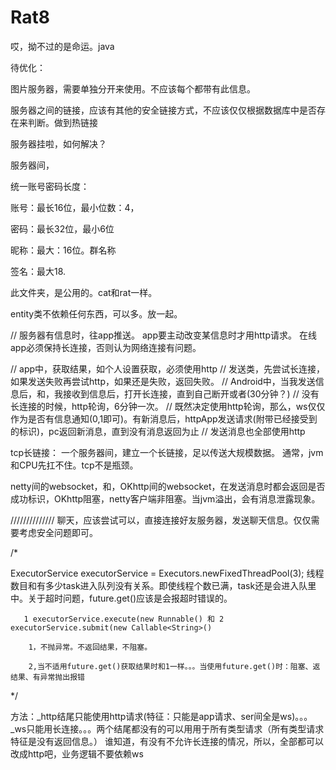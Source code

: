 # Rat8
哎，拗不过的是命运。java





待优化：

图片服务器，需要单独分开来使用。不应该每个都带有此信息。


服务器之间的链接，应该有其他的安全链接方式，不应该仅仅根据数据库中是否存在来判断。做到热链接


服务器挂啦，如何解决？


服务器间，







统一账号密码长度：

账号：最长16位，最小位数：4，

密码：最长32位，最小6位

昵称：最大：16位。群名称

签名：最大18.


此文件夹，是公用的。cat和rat一样。


entity类不依赖任何东西，可以多。放一起。


// 服务器有信息时，往app推送。   app要主动改变某信息时才用http请求。     在线app必须保持长连接，否则认为网络连接有问题。

// app中，获取结果，如个人设置获取，必须使用http
// 发送类，先尝试长连接，如果发送失败再尝试http，如果还是失败，返回失败。
// Android中，当我发送信息后，和，我接收到信息后，打开长连接，直到自己断开或者(30分钟？)
// 没有长连接的时候，http轮询，6分钟一次。
// 既然决定使用http轮询，那么，ws仅仅作为是否有信息通知(0,1即可)。有新消息后，httpApp发送请求(附带已经接受到的标识)，pc返回新消息，直到没有消息返回为止
// 发送消息也全部使用http


tcp长链接：
一个服务器间，建立一个长链接，足以传送大规模数据。   通常，jvm和CPU先扛不住。tcp不是瓶颈。

netty间的websocket，和，OKhttp间的websocket，在发送消息时都会返回是否成功标识，OKhttp阻塞，netty客户端非阻塞。当jvm溢出，会有消息泄露现象。


//////////////    聊天，应该尝试可以，直接连接好友服务器，发送聊天信息。仅仅需要考虑安全问题即可。

/*

ExecutorService executorService = Executors.newFixedThreadPool(3);
线程数目和有多少task进入队列没有关系。即使线程个数已满，task还是会进入队里中。关于超时问题，future.get()应该是会报超时错误的。

       1 executorService.execute(new Runnable() 和 2 executorService.submit(new Callable<String>()

        1，不抛异常。不返回结果，不阻塞。

        2,当不适用future.get()获取结果时和1一样。。。当使用future.get()时：阻塞、返结果、有异常抛出报错

*/



方法：_http结尾只能使用http请求(特征：只能是app请求、ser间全是ws)。。。
_ws只能用长连接。。。两个结尾都没有的可以用用于所有类型请求（所有类型请求特征是没有返回信息。）
谁知道，有没有不允许长连接的情况，所以，全部都可以改成http吧，业务逻辑不要依赖ws




